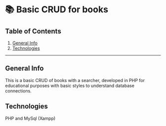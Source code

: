 :books: Basic CRUD for books
=============================

## Table of Contents
1. [General Info](#general-info)
2. [Technologies](#technologies)

***
## General Info

This is a basic CRUD of books with a searcher, developed in PHP for educational purposes with basic styles to understand database connections.

## Technologies
PHP and MySql (Xampp)
